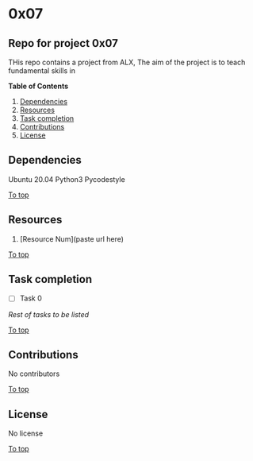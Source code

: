 # 0x07

## Repo for project 0x07

 THis repo contains a project from ALX, The aim of the project is to teach fundamental skills in

**Table of Contents**

1. [Dependencies](#Dependencies)
1. [Resources](#Resources)
1. [Task completion](#Task-completion)
1. [Contributions](#Contributions)
1. [License](#License)
## Dependencies

Ubuntu 20.04
Python3
Pycodestyle

[To top](#0x07)

## Resources

1. [Resource Num](paste url here)

[To top](#0x07)

## Task completion

- [ ] Task 0

*Rest of tasks to be listed*

[To top](#0x07)

## Contributions

No contributors

[To top](#0x07)

## License

No license

[To top](#0x07)
